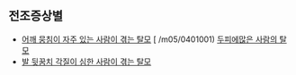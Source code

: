 ## 전조증상별

- [어깨 뭉침이 자주 있는 사람이 겪는 탈모](/m04/m0401/m040105/m04010501)
 [   /m05/0401001) [두피에많은 사람의 탈모](/m04/m0401/m040105/m04010502)
- [발 뒷꿈치 각질이 심한 사람이 겪는 탈모](/m04/m0401/m040105/m04010503)     

<!--stackedit_data:
eyJoaXN0b3J5IjpbNzg3ODU2MzgzLC0xODMzMjM5Mjk1LC0yMD
QxNjgwOTEyLC0xNTQ5MDY1OTk2XX0=
-->